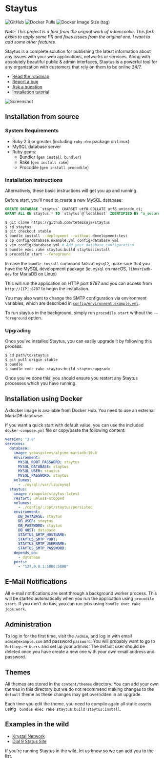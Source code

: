 # Staytus

![GitHub](https://img.shields.io/github/license/tete2soja/staytus?style=flat-square) ![Docker Pulls](https://img.shields.io/docker/pulls/nioupola/staytus) ![Docker Image Size (tag)](https://img.shields.io/docker/image-size/nioupola/staytus/latest)

_Note: This project is a fork from the orignal work of adamcooke. This fork exists to apply some PR and fixes issues from the original one. I want to add some other features._

Staytus is a complete solution for publishing the latest information about any issues with your web applications, networks or services. Along with absolutely beautiful public & admin interfaces, Staytus is a powerful tool for any organization with customers that rely on them to be online 24/7.

* [Read the roadmap](https://github.com/tete2soja/staytus/blob/master/ROADMAP.md)
* [Report a bug](https://github.com/tete2soja/staytus/issues/new?labels=bug)
* [Ask a question](https://github.com/tete2soja/staytus/issues/new?labels=question)
* [Installation tutorial](https://atech.blog/atech/install-staytus-tutorial)

![Screenshot](https://cdn.atech.blog/attachment/2cbe07f3-3ea9-4297-8196-e5d93aa2fbb1/3rLyUWsG.png)

## Installation from source

### System Requirements

* Ruby 2.3 or greater (including `ruby-dev` package on Linux)
* MySQL database server
* Ruby gems:
  * Bundler (`gem install bundler`)
  * Rake (`gem install rake`)
  * Procodile (`gem install procodile`)

### Installation Instructions

Alternatively, these basic instructions will get you up and running.

Before start, you'll need to create a new MySQL database:

```sql
CREATE DATABASE `staytus` CHARSET utf8 COLLATE utf8_unicode_ci;
GRANT ALL ON staytus.* TO `staytus`@`localhost` IDENTIFIED BY "a_secure_password";
```

```bash
$ git clone https://github.com/tete2soja/staytus
$ cd staytus
$ git checkout stable
$ bundle install --deployment --without development:test
$ cp config/database.example.yml config/database.yml
$ vim config/database.yml # Add your database configuration
$ bundle exec rake staytus:build staytus:install
$ procodile start --foreground
```

In case the `bundle install` command fails at `mysql2`, make sure that you have the MySQL development package (ie. `mysql` on macOS, `libmariadb-dev` for MariaDB on Linux)

This will run the application on HTTP port 8787 and you can access from `http://[IP]:8787` to begin the installation.

You may also want to change the SMTP configuration via environment variables,
which are described in [`config/environment.example.yml`](config/environment.example.yml).

To run staytus in the background, simply run `procodile start` without the `--foreground` option.

### Upgrading

Once you've installed Staytus, you can easily upgrade it by following this process.

```bash
$ cd path/to/staytus
$ git pull origin stable
$ bundle
$ bundle exec rake staytus:build staytus:upgrade
```

Once you've done this, you should ensure you restart any Staytus processes which you have running.

## Installation using Docker

A docker image is available from Docker Hub. You need to use an external MariaDB database.

If you want a quick start with default value, you can use the included `docker-compose.yml` file or copy/paste the following content:

```yaml
version: "3.8"
services:
  database:
    image: yobasystems/alpine-mariadb:10.6
    environment:
      MYSQL_ROOT_PASSWORD: staytus
      MYSQL_DATABASE: staytus
      MYSQL_USER: staytus
      MYSQL_PASSWORD: staytus
    volumes:
      - ./mysql:/var/lib/mysql
  staytus:
    image: nioupola/staytus:latest
    restart: unless-stopped
    volumes:
      - ./config/:/opt/staytus/persisted
    environment:
      DB_DATABASE: staytus
      DB_USER: staytus
      DB_PASSWORD: staytus
      DB_HOST: database
      STAYTUS_SMTP_HOSTNAME: 
      STAYTUS_SMTP_PORT: 
      STAYTUS_SMTP_USERNAME: 
      STAYTUS_SMTP_PASSWORD: 
    depends_on:
      - database
    ports:
      - "127.0.0.1:5000:5000"
```

## E-Mail Notifications

All e-mail notifications are sent through a background worker process. This will be started automatically when you run the application using `procodile start`. If you don't do this, you can run jobs using `bundle exec rake jobs:work`.

## Administration

To log in for the first time, visit the `/admin`, and log in with email `admin@example.com` and password `password`. You will probably want to go to `Settings` -> `Users` and set up your admins. The default user should be deleted once you have create a new one with your own email address and password.

## Themes

All themes are stored in the `content/themes` directory. You can add your own themes in this directory but we do not recommend making changes to the `default` theme as these changes may get overridden in an upgrade.

Each time you edit the theme, you need to compile again all static assets using ` bundle exec rake staytus:build staytus:install`.

## Examples in the wild

* [Krystal Network](https://krystalstatus.uk/)
* [Dial 9 Status Site](https://status.dial9.co.uk/)

If you're running Staytus in the wild, let us know so we can add you to the list.